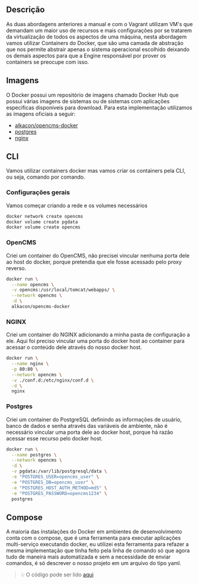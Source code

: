 ## Descrição
As duas abordagens anteriores a manual e com o Vagrant utilizam VM's
que demandam um maior uso de recursos e mais configurações por se tratarem da 
virtualização de todos os aspectos de uma máquina, nesta abordagem vamos utilizar 
Containers do Docker, que são uma camada de abstração que nos permite abstrair 
apenas o sistema operacional escolhido deixando os demais aspectos para que a 
Engine responsável por prover os containers se preocupe com isso.

## Imagens
O Docker possui um repositório de imagens chamado Docker Hub que possui
várias imagens de sistemas ou de sistemas com aplicações especificas disponíveis
para download.
Para esta implementação utilizamos as imagens oficiais a seguir:

- [alkacon/opencms-docker](alkacon/opencms-docker)
- [postgres](https://hub.docker.com/_/postgres)
- [nginx](https://hub.docker.com/_/nginx)

## CLI

Vamos utilizar containers docker mas vamos criar os containers pela CLI, ou seja,
comando por comando.

### Configurações gerais

Vamos começar criando a rede e os volumes necessários
```bash
docker network create opencms 
docker volume create pgdata 
docker volume create opencms 
```

### OpenCMS
Criei um container do OpenCMS, não precisei vincular nenhuma porta dele
ao host do docker, porque pretendia que ele fosse acessado pelo proxy reverso. 

```bash
docker run \
  --name opencms \
  -v opencms:/usr/local/tomcat/webapps/ \
  --network opencms \
  -d \
  alkacon/opencms-docker
```

### NGINX
Criei um container do NGINX adicionando a minha pasta de configuração a ele.
Aqui foi preciso vincular uma porta do docker host ao container para
acessar o conteúdo dele através do nosso docker host.

```bash
docker run \
  --name nginx \
  -p 80:80 \
  --network opencms \
  -v ./conf.d:/etc/nginx/conf.d \
  -d \
  nginx
```
### Postgres
Criei um container do PostgreSQL definindo as informações de usuário, banco de dados e senha através das variáveis de ambiente, não é necessário vincular uma porta dele ao
docker host, porque há razão acessar esse recurso pelo docker host.

```bash
docker run \
  --name postgres \
  --network opencms \
  -d \
  -v pgdata:/var/lib/postgresql/data \
  -e "POSTGRES_USER=opencms_user" \
  -e "POSTGRES_DB=opencms_user" \
  -e "POSTGRES_HOST_AUTH_METHOD=md5" \
  -e "POSTGRES_PASSWORD=opencms1234" \
  postgres
```

## Compose
A maioria das instalações do Docker em ambientes de desenvolvimento conta com
o compose, que é uma ferramenta para executar aplicações multi-serviço executando
docker, eu utilizei esta ferramenta para refazer a mesma implementação que tinha
feito pela linha de comando só que agora tudo de maneira mais automatizada e sem
a necessidade de enviar comandos, é só descrever o nosso projeto em um arquivo
do tipo yaml.

>:bulb: O código pode ser lido [aqui](./compose.yaml)




